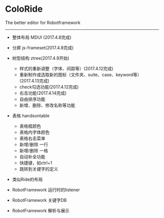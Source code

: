 # ColoRide
The better editor for Robotframework

----------

- 整体布局 MDUI (2017.4.8完成)

- 分屏 js-frameset(2017.4.8完成)

- 树型结构 ztree(2017.4.9开始)
    - 样式的重新调整（字体、间距等）(2017.4.12完成)
    - 重新制作或选取新的图标（文件夹、suite、case、keyword等）(2017.4.13完成)
    - check勾选功能(2017.4.12完成)
    - 右击功能(2017.4.14完成)
    - 自由排序功能
    - 新增、删除、修改名称等功能

- 表格 handsontable
    - 表格框颜色
    - 表格内字体颜色
    - 表格右击菜单
    - 新增/删除 一行
    - 新增/删除 一格
    - 自动补全功能
    - 快捷键，如ctrl+1
    - 跳转到关键字的定义

- 类似Ride的布局

- RobotFramework 运行时的listener

- RobotFramework 关键字DB

- RobotFramework 解析与展示

